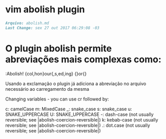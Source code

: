 # vim abolish plugin

``` markdown
Arquivo: abolish.md
Last Change: sex 27 out 2017 06:29:08 -03
```

# O plugin abolish permite abreviações mais complexas como:

  :Abolish! {col,hon}our{,s,ed,ing} {}or{}

  Usando a exclamação o plugin já adiciona a abreviação no arquivo
  necessário ao carregamento da mesma

  Changing variables  - you can use cr followed by:

  c: camelCase
  m: MixedCase
  _: snake_case
  s: snake_case
  u: SNAKE_UPPERCASE
  U: SNAKE_UPPERCASE
  -: dash-case (not usually reversible; see |abolish-coercion-reversible|)
  k: kebab-case (not usually reversible; see |abolish-coercion-reversible|)
  .: dot.case (not usually reversible; see |abolish-coercion-reversible|)


